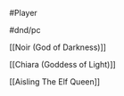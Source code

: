 #Player

#dnd/pc

[[Noir (God of Darkness)]]

[[Chiara (Goddess of Light)]]

[[Aisling The Elf Queen]]